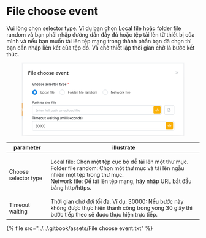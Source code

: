 # File choose event

Vui lòng chọn selector type. Ví dụ bạn chọn  Local file hoặc folder file random và bạn phải nhập đường dẫn đầy đủ hoặc tệp tải lên từ thiết bị của mình và nếu bạn muốn tải lên tệp mạng trong thành phần bạn đã chọn thì bạn cần nhập liên kết của tệp đó. Và chờ thiết lập thời gian chờ là bước kết thúc.



<figure><img src="../../.gitbook/assets/File choose event.png" alt=""><figcaption></figcaption></figure>



| parameter            | illustrate                                                                                                                                                                                                                      |
| -------------------- | ------------------------------------------------------------------------------------------------------------------------------------------------------------------------------------------------------------------------------- |
| Choose selector type | <p>Local file: Chọn một tệp cục bộ để tải lên một thư mục.<br>Folder file random: Chọn một thư mục và tải lên ngẫu nhiên một tệp trong thư mục.<br>Network file: Để tải lên tệp mạng, hãy nhập URL bắt đầu bằng http/https.</p> |
| Timeout waiting      | Thời gian chờ đợi tối đa. Ví dụ: 30000: Nếu bước này không được thực hiện thành công trong vòng 30 giây thì bước tiếp theo sẽ được thực hiện trực tiếp.                                                                         |



{% file src="../../.gitbook/assets/File choose event.txt" %}
